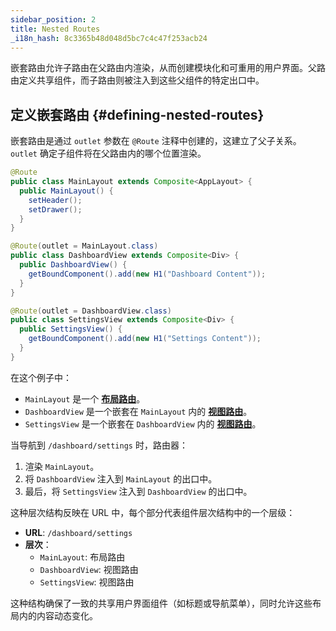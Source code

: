 ```yaml
---
sidebar_position: 2
title: Nested Routes
_i18n_hash: 8c3365b48d048d5bc7c4c47f253acb24
---
```

嵌套路由允许子路由在父路由内渲染，从而创建模块化和可重用的用户界面。父路由定义共享组件，而子路由则被注入到这些父组件的特定出口中。

## 定义嵌套路由 {#defining-nested-routes}

嵌套路由是通过 `outlet` 参数在 `@Route` 注释中创建的，这建立了父子关系。`outlet` 确定子组件将在父路由内的哪个位置渲染。

```java
@Route
public class MainLayout extends Composite<AppLayout> {
  public MainLayout() {
    setHeader();
    setDrawer();
  }
}

@Route(outlet = MainLayout.class)
public class DashboardView extends Composite<Div> {
  public DashboardView() {
    getBoundComponent().add(new H1("Dashboard Content"));
  }
}

@Route(outlet = DashboardView.class)
public class SettingsView extends Composite<Div> {
  public SettingsView() {
    getBoundComponent().add(new H1("Settings Content"));
  }
}
```

在这个例子中：

- `MainLayout` 是一个 **[布局路由](./route-types#layout-routes)**。
- `DashboardView` 是一个嵌套在 `MainLayout` 内的 **[视图路由](./route-types#view-routes)**。
- `SettingsView` 是一个嵌套在 `DashboardView` 内的 **[视图路由](./route-types#view-routes)**。

当导航到 `/dashboard/settings` 时，路由器：
1. 渲染 `MainLayout`。
2. 将 `DashboardView` 注入到 `MainLayout` 的出口中。
3. 最后，将 `SettingsView` 注入到 `DashboardView` 的出口中。

这种层次结构反映在 URL 中，每个部分代表组件层次结构中的一个层级：

- **URL**: `/dashboard/settings`
- **层次**：
  - `MainLayout`: 布局路由
  - `DashboardView`: 视图路由
  - `SettingsView`: 视图路由

这种结构确保了一致的共享用户界面组件（如标题或导航菜单），同时允许这些布局内的内容动态变化。
